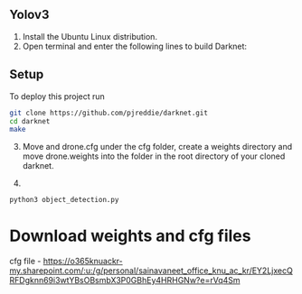 
## Yolov3
1. Install the Ubuntu Linux distribution.
2. Open terminal and enter the following lines to build Darknet:

## Setup

To deploy this project run

```bash
git clone https://github.com/pjreddie/darknet.git
cd darknet
make
```
3.  Move and drone.cfg under the cfg folder, create a weights directory and move drone.weights into the folder in the root directory of your cloned darknet.

4.  
```bash
python3 object_detection.py
```

# Download weights and cfg files

cfg file - https://o365knuackr-my.sharepoint.com/:u:/g/personal/sainavaneet_office_knu_ac_kr/EY2LjxecQRFDgknn69i3wtYBsOBsmbX3P0GBhEy4HRHGNw?e=rVq4Sm
